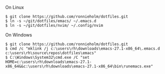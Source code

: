 On Linux

    $ git clone https://github.com/ronnieholm/dotfiles.git
    $ ln -s ~/git/dotfiles/emacs/ ~/.emacs.d
    $ ln -s ~/git/dotfiles/nvim/ ~/.config/nvim

On Windows

    $ git clone https://github.com/ronnieholm/dotfiles.git
    $ cmd /c "mklink /j c:\users\rh\downloads\emacs-27.1-x86_64\.emacs.d c:\users\rh\source\repos\dotfiles\emacs"
    $ C:\Windows\System32\cmd.exe /C "set HOME=c:\users\rh\downloads\emacs-27.1-x86_64&&c:\users\rh\downloads\emacs-27.1-x86_64\bin\runemacs.exe"
